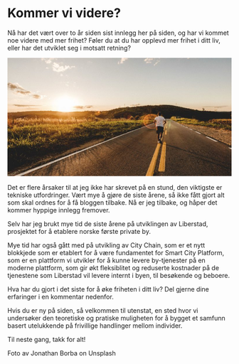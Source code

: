 # Kommer vi videre?

Nå har det vært over to år siden sist innlegg her på siden, og har vi kommet noe videre med mer frihet? Føler du at du har opplevd mer frihet i ditt liv, eller har det utviklet seg i motsatt retning?

![](runner-768x405.jpg)

Det er flere årsaker til at jeg ikke har skrevet på en stund, den viktigste er tekniske utfordringer. Vært mye å gjøre de siste årene, så ikke fått gjort alt som skal ordnes for å få bloggen tilbake. Nå er jeg tilbake, og håper det kommer hyppige innlegg fremover.

Selv har jeg brukt mye tid de siste årene på utviklingen av Liberstad, prosjektet for å etablere norske første private by.

Mye tid har også gått med på utvikling av City Chain, som er et nytt blokkjede som er etablert for å være fundamentet for Smart City Platform, som er en plattform vi utvikler for å kunne levere by-tjenester på en moderne plattform, som gir økt fleksiblitet og reduserte kostnader på de tjenestene som Liberstad vil levere internt i byen, til besøkende og beboere.

Hva har du gjort i det siste for å øke friheten i ditt liv? Del gjerne dine erfaringer i en kommentar nedenfor.

Hvis du er ny på siden, så velkommen til utenstat, en sted hvor vi undersøker den teoretiske og pratiske muligheten for å bygget et samfunn basert utelukkende på frivillige handlinger mellom individer.

Til neste gang, takk for alt!

Foto av Jonathan Borba on Unsplash